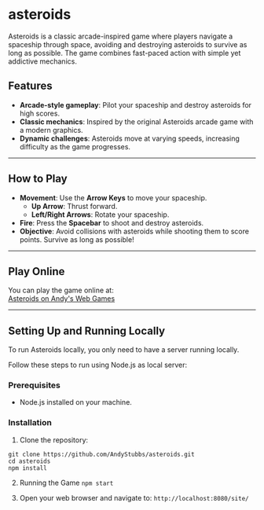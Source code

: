 # asteroids

Asteroids is a classic arcade-inspired game where players navigate a spaceship through space, avoiding and destroying asteroids to survive as long as possible. The game combines fast-paced action with simple yet addictive mechanics.

## Features
- **Arcade-style gameplay**: Pilot your spaceship and destroy asteroids for high scores.
- **Classic mechanics**: Inspired by the original Asteroids arcade game with a modern graphics.
- **Dynamic challenges**: Asteroids move at varying speeds, increasing difficulty as the game progresses.

---

## How to Play
- **Movement**: Use the **Arrow Keys** to move your spaceship.
  - **Up Arrow**: Thrust forward.
  - **Left/Right Arrows**: Rotate your spaceship.
- **Fire**: Press the **Spacebar** to shoot and destroy asteroids.
- **Objective**: Avoid collisions with asteroids while shooting them to score points. Survive as long as possible!

---

## Play Online
You can play the game online at:  
[Asteroids on Andy's Web Games](https://www.andyswebgames.com/games/asteroids)

---

## Setting Up and Running Locally

To run Asteroids locally, you only need to have a server running locally.

Follow these steps to run using Node.js as local server:

### Prerequisites
- Node.js installed on your machine.

### Installation
1. Clone the repository:
```
git clone https://github.com/AndyStubbs/asteroids.git
cd asteroids
npm install
```

2. Running the Game
```npm start```

3. Open your web browser and navigate to:
```http://localhost:8080/site/```
